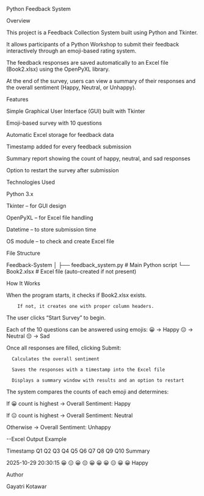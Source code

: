   Python Feedback System

Overview

This project is a Feedback Collection System built using Python and Tkinter.

It allows participants of a Python Workshop to submit their feedback interactively through an emoji-based rating system.

The feedback responses are saved automatically to an Excel file (Book2.xlsx) using the OpenPyXL library.

At the end of the survey, users can view a summary of their responses and the overall sentiment (Happy, Neutral, or Unhappy).

Features

Simple Graphical User Interface (GUI) built with Tkinter

Emoji-based survey with 10 questions

Automatic Excel storage for feedback data

Timestamp added for every feedback submission

Summary report showing the count of happy, neutral, and sad responses

Option to restart the survey after submission

Technologies Used

Python 3.x

Tkinter – for GUI design

OpenPyXL – for Excel file handling

Datetime – to store submission time

OS module – to check and create Excel file

File Structure

Feedback-System
│
├── feedback_system.py      # Main Python script
└── Book2.xlsx              # Excel file (auto-created if not present)

How It Works

When the program starts, it checks if Book2.xlsx exists.

        If not, it creates one with proper column headers.

The user clicks “Start Survey” to begin.

Each of the 10 questions can be answered using emojis:
     😀 → Happy
     😑 → Neutral
     😔 → Sad

Once all responses are filled, clicking Submit:
     
      Calculates the overall sentiment
      
      Saves the responses with a timestamp into the Excel file
      
      Displays a summary window with results and an option to restart

The system compares the counts of each emoji and determines:

If 😀 count is highest → Overall Sentiment: Happy

If 😑 count is highest → Overall Sentiment: Neutral

Otherwise → Overall Sentiment: Unhappy


--Excel Output Example

Timestamp	Q1	Q2	Q3	Q4	Q5	Q6	Q7	Q8	Q9	Q10	Summary

2025-10-29 20:30:15	😀	😑	😀	😔	😀	😀	😀	😑	😀	😀	Happy

Author

Gayatri Kotawar
